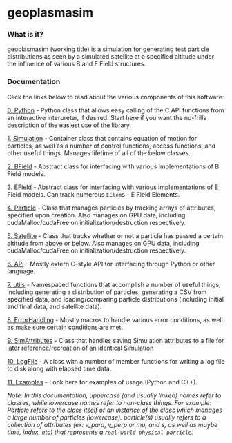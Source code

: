 # geoplasmasim


### What is it?
geoplasmasim (working title) is a simulation for generating test particle distributions as seen by a simulated satellite at a specified altitude under the influence of various B and E Field structures.


### Documentation
Click the links below to read about the various components of this software:

[0. Python](Python/README.md) - Python class that allows easy calling of the C API functions from an interactive interpreter, if desired.  Start here if you want the no-frills description of the easiest use of the library.

[1. Simulation](Simulation/README.md) - Container class that contains equation of motion for particles, as well as a number of control functions, access functions, and other useful things.  Manages lifetime of all of the below classes.

[2. BField](BField/README.md) - Abstract class for interfacing with various implementations of B Field models.

[3. EField](EField/README.md) - Abstract class for interfacing with various implementations of E Field models.  Can track numerous `EElem`s - E Field Elements.

[4. Particle](Particle/README.md) - Class that manages particles by tracking arrays of attributes, specified upon creation.  Also manages on GPU data, including cudaMalloc/cudaFree on initialization/destruction respectively.

[5. Satellite](Satellite/README.md) - Class that tracks whether or not a particle has passed a certain altitude from above or below.  Also manages on GPU data, including cudaMalloc/cudaFree on initialization/destruction respectively.

[6. API](API/README.md) - Mostly extern C-style API for interfacing through Python or other language.

[7. utils](utils/README.md) - Namespaced functions that accomplish a number of useful things, including generating a distribution of particles, generating a CSV from specified data, and loading/comparing particle distributions (including initial and final data, and satellite data).

[8. ErrorHandling](ErrorHandling/README.md) - Mostly macros to handle various error conditions, as well as make sure certain conditions are met.

[9. SimAttributes](SimAttributes/README.md) - Class that handles saving Simulation attributes to a file for later reference/recreation of an identical Simulation

[10. LogFile](LogFile/README.md) - A class with a number of member functions for writing a log file to disk along with elapsed time data.

[11. Examples](Examples/README.md) - Look here for examples of usage (Python and C++).

*Note: In this documentation, uppercase (and usually linked) names refer to classes, while lowercase names refer to non-class things.  For example: [Particle](Particle/README.md) refers to the class itself or an instance of the class which manages a large number of particles (lowercase).  particle(s) usually refers to a collection of attributes (ex: v_para, v_perp or mu, and s, as well as maybe time, index, etc) that represents a `real-world physical particle`.*